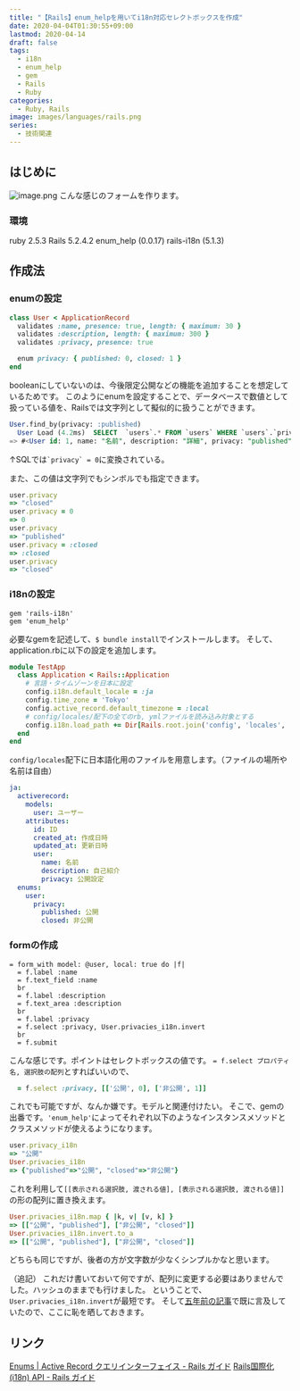 ```yaml
---
title: "【Rails】enum_helpを用いてi18n対応セレクトボックスを作成"
date: 2020-04-04T01:30:55+09:00
lastmod: 2020-04-14
draft: false
tags:
  - i18n
  - enum_help
  - gem
  - Rails
  - Ruby
categories:
  - Ruby, Rails
image: images/languages/rails.png
series:
  - 技術関連
---
```


## はじめに

![image.png](https://qiita-image-store.s3.ap-northeast-1.amazonaws.com/0/322882/bc3ee11d-cf3a-8ba6-52bd-9f5db8b564db.png)
こんな感じのフォームを作ります。

### 環境

ruby 2.5.3
Rails 5.2.4.2
enum_help (0.0.17)
rails-i18n (5.1.3)

## 作成法

### enumの設定

```models/user.rb
class User < ApplicationRecord
  validates :name, presence: true, length: { maximum: 30 }
  validates :description, length: { maximum: 300 }
  validates :privacy, presence: true

  enum privacy: { published: 0, closed: 1 }
end
```

booleanにしていないのは、今後限定公開などの機能を追加することを想定しているためです。
このようにenumを設定することで、データベースで数値として扱っている値を、Railsでは文字列として擬似的に扱うことができます。

```sql
User.find_by(privacy: :published)
  User Load (4.2ms)  SELECT  `users`.* FROM `users` WHERE `users`.`privacy` = 0 LIMIT 1
=> #<User id: 1, name: "名前", description: "詳細", privacy: "published", created_at: "2020-04-10 12:41:31", updated_at: "2020-04-10 12:41:31">
```

↑SQLでは`` `privacy` = 0 ``に変換されている。

また、この値は文字列でもシンボルでも指定できます。

```rb
user.privacy
=> "closed"
user.privacy = 0
=> 0
user.privacy
=> "published"
user.privacy = :closed
=> :closed
user.privacy
=> "closed"
```

### i18nの設定

```:Gemfile
gem 'rails-i18n'
gem 'enum_help'
```

必要なgemを記述して、`$ bundle install`でインストールします。
そして、application.rbに以下の設定を追加します。

```config/application.rb
module TestApp
  class Application < Rails::Application
    # 言語・タイムゾーンを日本に設定
    config.i18n.default_locale = :ja
    config.time_zone = 'Tokyo'
    config.active_record.default_timezone = :local
    # config/locales/配下の全てのrb, ymlファイルを読み込み対象とする
    config.i18n.load_path += Dir[Rails.root.join('config', 'locales', '**', '*.{rb,yml}').to_s]
  end
end
```

`config/locales`配下に日本語化用のファイルを用意します。（ファイルの場所や名前は自由）

```config/locales/models/ja.yml
ja:
  activerecord:
    models:
      user: ユーザー
    attributes:
      id: ID
      created_at: 作成日時
      updated_at: 更新日時
      user:
        name: 名前
        description: 自己紹介
        privacy: 公開設定
  enums:
    user:
      privacy:
        published: 公開
        closed: 非公開
```

### formの作成

```form.html.slim
= form_with model: @user, local: true do |f|
  = f.label :name
  = f.text_field :name
  br
  = f.label :description
  = f.text_area :description
  br
  = f.label :privacy
  = f.select :privacy, User.privacies_i18n.invert
  br
  = f.submit
```

こんな感じです。ポイントはセレクトボックスの値です。
`= f.select プロパティ名, 選択肢の配列`とすればいいので、

```rb
  = f.select :privacy, [['公開', 0], ['非公開', 1]]
```

これでも可能ですが、なんか嫌です。モデルと関連付けたい。
そこで、gemの出番です。`'enum_help'`によってそれぞれ以下のようなインスタンスメソッドとクラスメソッドが使えるようになります。

```rb
user.privacy_i18n
=> "公開"
User.privacies_i18n
=> {"published"=>"公開", "closed"=>"非公開"}
```

これを利用して`[[表示される選択肢, 渡される値], [表示される選択肢, 渡される値]]`の形の配列に置き換えます。

```rb
User.privacies_i18n.map { |k, v| [v, k] }
=> [["公開", "published"], ["非公開", "closed"]]
User.privacies_i18n.invert.to_a
=> [["公開", "published"], ["非公開", "closed"]]
```

どちらも同じですが、後者の方が文字数が少なくシンプルかなと思います。

（追記）
これだけ書いておいて何ですが、配列に変更する必要はありませんでした。ハッシュのままでも行けました。
ということで、`User.privacies_i18n.invert`が最短です。
そして[五年前の記事](https://qiita.com/rinkun/items/d41cd744f033a33cda2c)で既に言及していたので、ここに恥を晒しておきます。

## リンク

[Enums | Active Record クエリインターフェイス - Rails ガイド](https://railsguides.jp/active_record_querying.html#enums)
[Rails国際化 (i18n) API - Rails ガイド](https://railsguides.jp/i18n.html)
